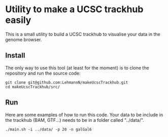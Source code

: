 # Utility to make a UCSC trackhub easily
This is a small utility to build a UCSC trackhub to visualise your data in the genome browser.

## Install
The only way to use this tool (at least for the moment) is to clone the repository and run the source code:
```{bash}
git clone git@github.com:LehmannN/makeUcscTrackhub.git
cd makeUcscTrackhub/src/
```

## Run
Here are some examples of how to run this code. Your data to be include in the trackhub (BAM, GTF...) needs to be in a folder called "../data/".

```{bash}
./main.sh -i ../data/ -p 20 -n galGal6
```
